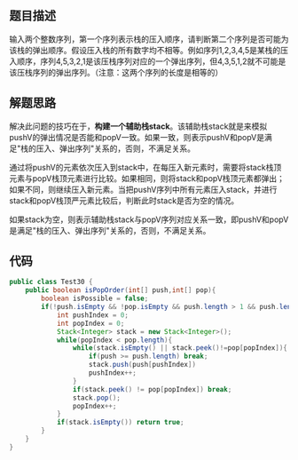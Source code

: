 ## 题目描述

输入两个整数序列，第一个序列表示栈的压入顺序，请判断第二个序列是否可能为该栈的弹出顺序。假设压入栈的所有数字均不相等。例如序列1,2,3,4,5是某栈的压入顺序，序列4,5,3,2,1是该压栈序列对应的一个弹出序列，但4,3,5,1,2就不可能是该压栈序列的弹出序列。（注意：这两个序列的长度是相等的）

## 解题思路

解决此问题的技巧在于，**构建一个辅助栈stack**。该辅助栈stack就是来模拟pushV的弹出情况是否能和popV一致。如果一致，则表示pushV和popV是满足"栈的压入、弹出序列"关系的，否则，不满足关系。

通过将pushV的元素依次压入到stack中，在每压入新元素时，需要将stack栈顶元素与popV栈顶元素进行比较。如果相同，则将stack和popV栈顶元素都弹出；如果不同，则继续压入新元素。当把pushV序列中所有元素压入stack，并进行stack和popV栈顶严元素比较后，判断此时stack是否为空的情况。

如果stack为空，则表示辅助栈stack与popV序列对应关系一致，即pushV和popV是满足"栈的压入、弹出序列"关系的，否则，不满足关系。

## 代码

```java
public class Test30 {
    public boolean isPopOrder(int[] push,int[] pop){
        boolean isPossible = false;
        if(!push.isEmpty && !pop.isEmpty && push.length > 1 && push.length == pop.length){
            int pushIndex = 0;
            int popIndex = 0;
            Stack<Integer> stack = new Stack<Integer>();
            while(popIndex < pop.length){
                while(stack.isEmpty() || stack.peek()!=pop[popIndex]){
                    if(push >= push.length) break;
                	stack.push(push[pushIndex])
                	pushIndex++;
                }
                if(stack.peek() != pop[popIndex]) break;
                stack.pop();
                popIndex++;
            }
            if(stack.isEmpty()) return true;
        }
    }
}
```









